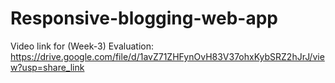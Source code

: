# Responsive-blogging-web-app

Video link for (Week-3) Evaluation:
https://drive.google.com/file/d/1avZ71ZHFynOvH83V37ohxKybSRZ2hJrJ/view?usp=share_link
